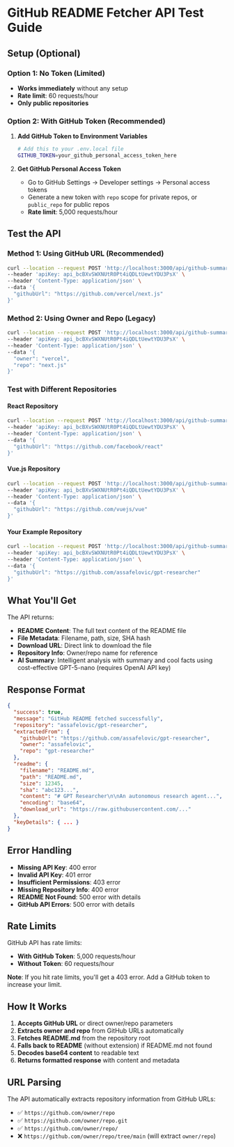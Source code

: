 # GitHub README Fetcher API Test Guide

## Setup (Optional)

### **Option 1: No Token (Limited)**
- **Works immediately** without any setup
- **Rate limit**: 60 requests/hour
- **Only public repositories**

### **Option 2: With GitHub Token (Recommended)**
1. **Add GitHub Token to Environment Variables**
   ```bash
   # Add this to your .env.local file
   GITHUB_TOKEN=your_github_personal_access_token_here
   ```

2. **Get GitHub Personal Access Token**
   - Go to GitHub Settings → Developer settings → Personal access tokens
   - Generate a new token with `repo` scope for private repos, or `public_repo` for public repos
   - **Rate limit**: 5,000 requests/hour

## Test the API

### Method 1: Using GitHub URL (Recommended)
```bash
curl --location --request POST 'http://localhost:3000/api/github-summarizer' \
--header 'apiKey: api_bcBXvSWXNUtR0Pt4iQDLtUewtYDU3PsX' \
--header 'Content-Type: application/json' \
--data '{
  "githubUrl": "https://github.com/vercel/next.js"
}'
```

### Method 2: Using Owner and Repo (Legacy)
```bash
curl --location --request POST 'http://localhost:3000/api/github-summarizer' \
--header 'apiKey: api_bcBXvSWXNUtR0Pt4iQDLtUewtYDU3PsX' \
--header 'Content-Type: application/json' \
--data '{
  "owner": "vercel",
  "repo": "next.js"
}'
```

### Test with Different Repositories

#### React Repository
```bash
curl --location --request POST 'http://localhost:3000/api/github-summarizer' \
--header 'apiKey: api_bcBXvSWXNUtR0Pt4iQDLtUewtYDU3PsX' \
--header 'Content-Type: application/json' \
--data '{
  "githubUrl": "https://github.com/facebook/react"
}'
```

#### Vue.js Repository
```bash
curl --location --request POST 'http://localhost:3000/api/github-summarizer' \
--header 'apiKey: api_bcBXvSWXNUtR0Pt4iQDLtUewtYDU3PsX' \
--header 'Content-Type: application/json' \
--data '{
  "githubUrl": "https://github.com/vuejs/vue"
}'
```

#### Your Example Repository
```bash
curl --location --request POST 'http://localhost:3000/api/github-summarizer' \
--header 'apiKey: api_bcBXvSWXNUtR0Pt4iQDLtUewtYDU3PsX' \
--header 'Content-Type: application/json' \
--data '{
  "githubUrl": "https://github.com/assafelovic/gpt-researcher"
}'
```

## What You'll Get

The API returns:
- **README Content**: The full text content of the README file
- **File Metadata**: Filename, path, size, SHA hash
- **Download URL**: Direct link to download the file
- **Repository Info**: Owner/repo name for reference
- **AI Summary**: Intelligent analysis with summary and cool facts using cost-effective GPT-5-nano (requires OpenAI API key)

## Response Format
```json
{
  "success": true,
  "message": "GitHub README fetched successfully",
  "repository": "assafelovic/gpt-researcher",
  "extractedFrom": {
    "githubUrl": "https://github.com/assafelovic/gpt-researcher",
    "owner": "assafelovic",
    "repo": "gpt-researcher"
  },
  "readme": {
    "filename": "README.md",
    "path": "README.md",
    "size": 12345,
    "sha": "abc123...",
    "content": "# GPT Researcher\n\nAn autonomous research agent...",
    "encoding": "base64",
    "download_url": "https://raw.githubusercontent.com/..."
  },
  "keyDetails": { ... }
}
```

## Error Handling

- **Missing API Key**: 400 error
- **Invalid API Key**: 401 error
- **Insufficient Permissions**: 403 error
- **Missing Repository Info**: 400 error
- **README Not Found**: 500 error with details
- **GitHub API Errors**: 500 error with details

## Rate Limits

GitHub API has rate limits:
- **With GitHub Token**: 5,000 requests/hour
- **Without Token**: 60 requests/hour

**Note**: If you hit rate limits, you'll get a 403 error. Add a GitHub token to increase your limit.

## How It Works

1. **Accepts GitHub URL** or direct owner/repo parameters
2. **Extracts owner and repo** from GitHub URLs automatically
3. **Fetches README.md** from the repository root
4. **Falls back to README** (without extension) if README.md not found
5. **Decodes base64 content** to readable text
6. **Returns formatted response** with content and metadata

## URL Parsing

The API automatically extracts repository information from GitHub URLs:
- ✅ `https://github.com/owner/repo`
- ✅ `https://github.com/owner/repo.git`
- ✅ `https://github.com/owner/repo/`
- ❌ `https://github.com/owner/repo/tree/main` (will extract `owner/repo`)
